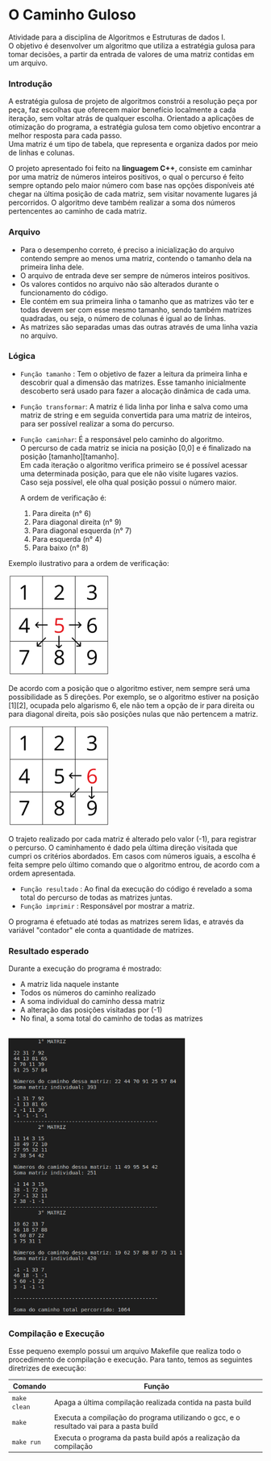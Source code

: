 # **O Caminho Guloso**

Atividade para a disciplina de Algoritmos e Estruturas de dados I. <br/>
O objetivo é desenvolver um algoritmo que utiliza a estratégia gulosa para tomar decisões, a partir da entrada de valores de uma matriz contidas em um arquivo.

### **Introdução** <br/>
A estratégia gulosa de projeto de algoritmos constrói a resolução peça por peça, faz escolhas que oferecem maior benefício localmente a cada iteração, sem voltar atrás de qualquer escolha. Orientado a aplicações de otimização do programa, a estratégia gulosa tem como objetivo encontrar a melhor resposta para cada passo. <br/>
Uma matriz é um tipo de tabela, que representa e organiza dados por meio de linhas e colunas. <br/>

O projeto apresentado foi feito na **linguagem C++**, consiste em caminhar por uma matriz de números inteiros positivos, o qual o percurso é feito sempre optando pelo maior número com base nas opções disponíveis até chegar na última posição de cada matriz, sem visitar novamente lugares já percorridos. O algoritmo deve também realizar a soma dos números pertencentes ao caminho de cada matriz. 

### **Arquivo**

- Para o desempenho correto, é preciso a inicialização do arquivo contendo sempre ao menos uma matriz, contendo o tamanho dela na primeira linha dele.
- O arquivo de entrada deve ser sempre de números inteiros positivos. 
- Os valores contidos no arquivo não são alterados durante o funcionamento do código. 
- Ele contém em sua primeira linha o tamanho que as matrizes vão ter e todas devem ser com esse mesmo tamanho, sendo também matrizes quadradas, ou seja, o número de colunas é igual ao de linhas. 
- As matrizes são separadas umas das outras através de uma linha vazia no arquivo.<br/> 


### **Lógica**


- ```Função tamanho``` : Tem o objetivo de fazer a leitura da primeira linha e descobrir qual a dimensão das matrizes. Esse tamanho inicialmente descoberto será usado para fazer a alocação dinâmica de cada uma.
- ```Função transformar```: A matriz é lida linha por linha e salva como uma matriz de string e em seguida convertida para uma matriz de inteiros, para ser possível realizar a soma do percurso.

- ```Função caminhar```: É a responsável pelo caminho do algoritmo. <br/>
O percurso de cada matriz se inicia na posição [0,0] e é finalizado na posição [tamanho][tamanho]. <br/>
Em cada iteração o algoritmo verifica primeiro se é possível acessar uma determinada posição, para que ele não visite lugares vazios.  
Caso seja possível, ele olha qual posição possui o número maior.

  A ordem de verificação é:
  1. Para direita (n° 6)
  2. Para diagonal direita (n° 9)
  3. Para diagonal esquerda (n° 7)
  4. Para esquerda (n° 4)
  5. Para baixo (n° 8)

Exemplo ilustrativo para a ordem de verificação:        

<img src="imagens/direcoes.png" height="200" width="200">


  De acordo com a posição que o algoritmo estiver, nem sempre será uma possibilidade as 5 direções. Por exemplo, se o algoritmo estiver na posição [1][2], ocupada pelo algarismo 6, ele não tem a opção de ir para direita ou para diagonal direita, pois são posições nulas que não pertencem a matriz. 

  <img src="imagens/exemplo.png" height="200" width="200">

  O trajeto realizado por cada matriz é alterado pelo valor (-1), para registrar o percurso.
  O caminhamento é dado pela última direção visitada que cumpri os critérios abordados. Em casos com números iguais, a escolha é feita sempre pelo último comando que o algoritmo entrou, de acordo com a ordem apresentada.
 
 
- ```Função resultado``` : Ao final da execução do código é revelado a soma total do percurso de todas as matrizes juntas.
- ```Função imprimir``` : Responsável por mostrar a matriz.

O programa é efetuado até todas as matrizes serem lidas, e através da variável "contador" ele conta a quantidade de matrizes.

### **Resultado esperado**

Durante a execução do programa é mostrado: 

- A matriz lida naquele instante<br/>
- Todos os números do caminho realizado<br/>
- A soma individual do caminho dessa matriz<br/>
- A alteração das posições visitadas por (-1)<br/>
- No final, a soma total do caminho de todas as matrizes<br/>
<br/>
<img src="imagens/terminal.png" height="550" width="350">
<br/>

### Compilação e Execução

Esse pequeno exemplo possui um arquivo Makefile que realiza todo o procedimento de compilação e execução. Para tanto, temos as seguintes diretrizes de execução:


| Comando                |  Função                                                                                           |                     
| -----------------------| ------------------------------------------------------------------------------------------------- |
|  `make clean`          | Apaga a última compilação realizada contida na pasta build                                        |
|  `make`                | Executa a compilação do programa utilizando o gcc, e o resultado vai para a pasta build           |
|  `make run`            | Executa o programa da pasta build após a realização da compilação                                 |
